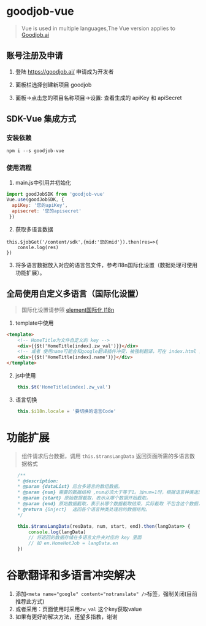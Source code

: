 # goodjob-vue

> Vue is used in multiple languages,The Vue version applies to [Goodjob.ai](https://goodjob.ai)

## 账号注册及申请

1. 登陆 https://goodjob.ai/ 申请成为开发者

2. 面板栏选择创建新项目 goodjob

3. 面板->点击您的项目名称项目->设置: 查看生成的 apiKey 和 apiSecret


## SDK-Vue 集成方式


### 安装依赖

```js
npm i --s goodjob-vue
```

### 使用流程
1. main.js中引用并初始化
```js
import goodJobSDK from 'goodjob-vue'
Vue.use(goodJobSDK, { 
  apiKey: '您的apiKey',
  apisecret: '您的apisecret'
 })
```
2. 获取多语言数据
```
this.$jobGet('/content/sdk',{mid:'您的mid'}).then(res=>{
    consle.log(res)
})

```
3. 将多语言数据放入对应的语言包文件，参考I18n国际化设置（数据处理可使用功能扩展）。

## 全局使用自定义多语言（国际化设置）
>国际化设置请参照 [element国际化 I18n](https://element.eleme.cn/#/zh-CN/component/i18n)


1. template中使用
```html
<template>
    <!-- HomeTitle为文件自定义的 key -->
    <div>{{$t('HomeTitle[index].zw_val')}}</div>
    <!-- 或者 使用name可能会和google翻译插件冲突，被强制翻译，可在 index.html 添加<meta name="google" content="notranslate" />标签，强制关闭 -->
    <div>{{$t('HomeTitle[index].name')}}</div>
</template>
```
2. js中使用
```js
    this.$t('HomeTitle[index].zw_val')
```
3. 语言切换
```js
    this.$i18n.locale = '要切换的语言Code'
```

# 功能扩展
>组件请求后台数据，调用 `this.$transLangData` 返回页面所需的多语言数据格式
```js
    /**
    * @description: 
    * @param {dataList} 后台多语言的数组数据。
    * @param {num} 需要的数据结构 ,num必须大于等于1。当num=1时，根据语言种类返回原数据结构;num>1 的时候为一个大数组，大数组包含页面需要循环数组的数据结构，具体打印查看。
    * @param {start} 原始数据截取，表示从哪个数据开始截取。
    * @param {end} 原始数据截取，表示从哪个数据截取结束，实际截取 不包含这个数据，只保留前一个，该参数不传时，代表截取到最后一位。
    * @return {Onject}  返回各个语言种类处理后的数据结构。
    */

    this.$transLangData(resData, num, start, end).then(langData=> {
        console.log(langData)
        // 将返回的数据存储在多语言文件夹对应的 key 里面
        // 如 en.HomeHotJob = langData.en
    })

```

# 谷歌翻译和多语言冲突解决
1. 添加`<meta name="google" content="notranslate" />`标签，强制关闭(目前推荐此方式)
2. 或者采用：页面使用时采用`zw_val` 这个key获取value
3. 如果有更好的解决方法，还望多指教，谢谢